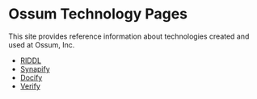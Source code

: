 # Ossum Technology Pages

This site provides reference information about technologies created and used at Ossum, Inc.

* [RIDDL](riddl/index.md)
* [Synapify](synapify/index.md)
* [Docify](docify/index.md)
* [Verify](verify/index.md)

